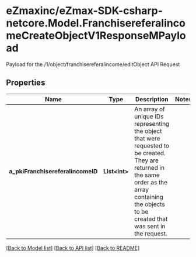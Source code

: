 # eZmaxinc/eZmax-SDK-csharp-netcore.Model.FranchisereferalincomeCreateObjectV1ResponseMPayload
Payload for the /1/object/franchisereferalincome/editObject API Request
## Properties

Name | Type | Description | Notes
------------ | ------------- | ------------- | -------------
**a_pkiFranchisereferalincomeID** | **List&lt;int&gt;** | An array of unique IDs representing the object that were requested to be created.  They are returned in the same order as the array containing the objects to be created that was sent in the request. | 

[[Back to Model list]](../README.md#documentation-for-models) [[Back to API list]](../README.md#documentation-for-api-endpoints) [[Back to README]](../README.md)

